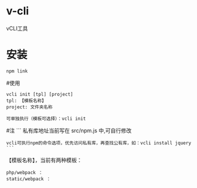 # v-cli
   vCLI工具
# 安装
   ```
   npm link
   ```
#使用
   ```
   vcli init [tpl] [project]
   tpl: 【模板名称】
   project: 文件夹名称

   可单独执行（模板可选择）：vcli init
   ```
#注
    ```
    私有库地址当前写在 src/npm.js 中,可自行修改

	vcli可执行npm的命令选项，优先访问私有库，再查找公有库，如：vcli install jquery
    ```

【模板名称】，当前有两种模板：
```
php/webpack ： 
static/webpack ： 
```
